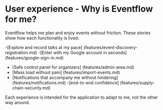 # User experience - Why is Eventflow for me?

Eventflow helps me plan and enjoy events without friction. These stories show how each functionality is lived:

-[Explore and record talks at my pace] (features/event-discovery-registration.md)
-[Enter with my Google account in seconds] (features/google-sign-in.md)
- [Safe control panel for organizers] (features/admin-area.md)
- [Mass load without pain] (features/import-events.md)
- [Notifications that accompany me without hindering] (features/notifications.md)
-[end-to-end confidence] (features/supply-chain-security.md)

Each experience is intended for the application to adapt to me, not the other way around.